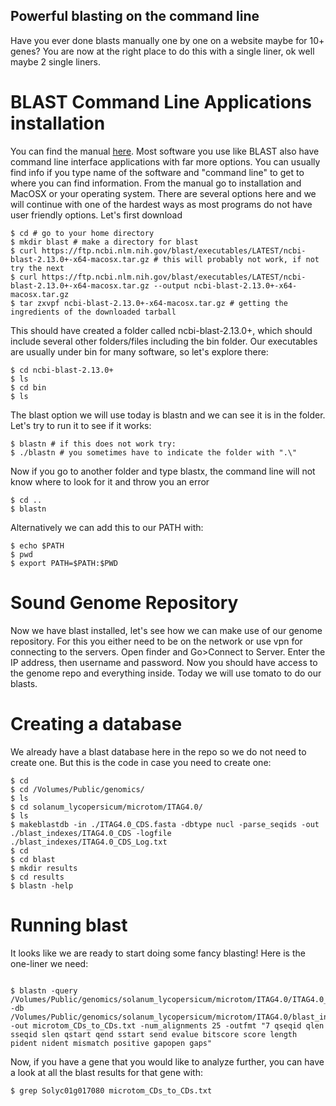 ## Powerful blasting on the command line

Have you ever done blasts manually one by one on a website maybe for 10+ genes? You are now at the right place to do this with a single liner, ok well maybe 2 single liners.

# BLAST Command Line Applications installation

You can find the manual [here](https://www.ncbi.nlm.nih.gov/books/NBK279690/). Most software you use like BLAST also have command line interface applications with far more options. You can usually find info if you type name of the software and "command line" to get to where you can find information. From the manual go to installation and MacOSX or your operating system. There are several options here and we will continue with one of the hardest ways as most programs do not have user friendly options. Let's first download

```
$ cd # go to your home directory
$ mkdir blast # make a directory for blast
$ curl https://ftp.ncbi.nlm.nih.gov/blast/executables/LATEST/ncbi-blast-2.13.0+-x64-macosx.tar.gz # this will probably not work, if not try the next
$ curl https://ftp.ncbi.nlm.nih.gov/blast/executables/LATEST/ncbi-blast-2.13.0+-x64-macosx.tar.gz --output ncbi-blast-2.13.0+-x64-macosx.tar.gz 
$ tar zxvpf ncbi-blast-2.13.0+-x64-macosx.tar.gz # getting the ingredients of the downloaded tarball
```

This should have created a folder called ncbi-blast-2.13.0+, which should include several other folders/files including the bin folder. Our executables are usually under bin for many software, so let's explore there:

```
$ cd ncbi-blast-2.13.0+
$ ls
$ cd bin
$ ls
```

The blast option we will use today is blastn and we can see it is in the folder. Let's try to run it to see if it works:

```
$ blastn # if this does not work try:
$ ./blastn # you sometimes have to indicate the folder with ".\"
```
Now if you go to another folder and type blastx, the command line will not know where to look for it and throw you an error

```
$ cd ..
$ blastn
```

Alternatively we can add this to our PATH with:

```
$ echo $PATH
$ pwd
$ export PATH=$PATH:$PWD
```
# Sound Genome Repository

Now we have blast installed, let's see how we can make use of our genome repository. For this you either need to be on the network or use vpn for connecting to the servers. Open finder and Go>Connect to Server. Enter the IP address, then username and password. Now you should have access to the genome repo and everything inside. Today we will use tomato to do our blasts. 

# Creating a database

We already have a blast database here in the repo so we do not need to create one. But this is the code in case you need to create one:

```
$ cd 
$ cd /Volumes/Public/genomics/
$ ls
$ cd solanum_lycopersicum/microtom/ITAG4.0/
$ ls
$ makeblastdb -in ./ITAG4.0_CDS.fasta -dbtype nucl -parse_seqids -out ./blast_indexes/ITAG4.0_CDS -logfile ./blast_indexes/ITAG4.0_CDS_Log.txt
$ cd
$ cd blast
$ mkdir results
$ cd results
$ blastn -help
```

# Running blast

It looks like we are ready to start doing some fancy blasting! Here is the  one-liner we need:

```

$ blastn -query /Volumes/Public/genomics/solanum_lycopersicum/microtom/ITAG4.0/ITAG4.0_CDS.fasta -db /Volumes/Public/genomics/solanum_lycopersicum/microtom/ITAG4.0/blast_indexes/ITAG4.0_CDS -out microtom_CDs_to_CDs.txt -num_alignments 25 -outfmt "7 qseqid qlen sseqid slen qstart qend sstart send evalue bitscore score length pident nident mismatch positive gapopen gaps"
```
Now, if you have a gene that you would like to analyze further, you can have a look at all the blast results for that gene with:

```
$ grep Solyc01g017080 microtom_CDs_to_CDs.txt
```


